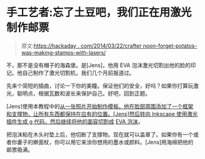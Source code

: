 # 手工艺者:忘了土豆吧，我们正在用激光制作邮票

> 原文:[https://hackaday . com/2014/03/22/crafter noon-forget-potatos-was-making-stamps-with-lasers/](https://hackaday.com/2014/03/22/crafternoon-forget-potatoes-were-making-stamps-with-lasers/)

不，那不是没有帽子的海森堡。是[Jens]，他用 EVA 泡沫激光切割出他的脸的印记。他自己制作了激光切割机，我们几个月前报道过。

先来个简短的插曲，讨论一下你的美瞳。保证他们的安全，好吗？如果你打算玩激光，聪明点，根据瓦数和波长来保护自己。好吧，回到正题。

[Jens]使用本教程中的[从一张照片开始制作模板。他在脸部周围添加了一个框架和支撑物，让所有东西都保持在应有的位置。[Jens]然后转向 Inkscape 使用激光插件生成 g 代码，然后继续将他的面容切割成](http://www.stencilrevolution.com/tutorials/make-stencils-in-photoshop/) [EVA 泡沫](http://en.wikipedia.org/wiki/Ethylene-vinyl_acetate)。

把泡沫粘在木头衬垫上后，他切断了支撑物。现在就可以盖章了。如果你有一个或者你妻子的擀面杖，你可以用它来涂你想用的墨水或颜料。[Jens]用海绵把他的邮票吸满。